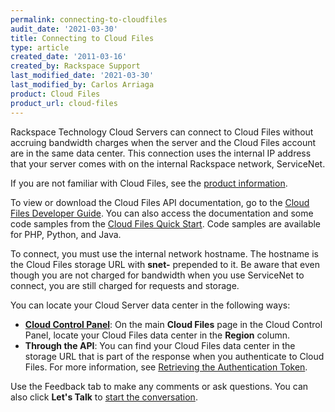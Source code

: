 ```yaml
---
permalink: connecting-to-cloudfiles
audit_date: '2021-03-30'
title: Connecting to Cloud Files
type: article
created_date: '2011-03-16'
created_by: Rackspace Support
last_modified_date: '2021-03-30'
last_modified_by: Carlos Arriaga
product: Cloud Files
product_url: cloud-files
---
```


Rackspace Technology Cloud Servers can connect to Cloud Files without accruing
bandwidth charges when the server and the Cloud Files account are in the
same data center. This connection uses the internal IP
address that your server comes with on the internal Rackspace network,
ServiceNet.

If you are not familiar with Cloud Files, see the [product information](https://www.rackspace.com/cloud/files).

To view or download the Cloud Files API documentation, go to the
[Cloud Files Developer Guide](https://docs.rackspace.com/docs/cloud-files/v1/).
You can also access the documentation and some code samples from the
[Cloud Files Quick Start](https://docs.rackspace.com/docs/cloud-files/quickstart/).
Code samples are available for PHP, Python, and Java.

To connect, you must use the internal network hostname. The hostname is the
Cloud Files storage URL with **snet-** prepended to it. Be
aware that even though you are not charged for bandwidth when you use
ServiceNet to connect, you are still charged for requests and
storage.

You can locate your Cloud Server data center in the following
ways:

-   **[Cloud Control Panel](https://login.rackspace.com/)**: On the
    main **Cloud Files** page in the Cloud Control Panel, locate your Cloud Files
    data center in the **Region** column.
-   **Through the API**: You can find your Cloud Files data center in
    the storage URL that is part of the response when you authenticate to
    Cloud Files. For more information, see
    [Retrieving the Authentication Token](https://docs.rackspace.com/docs/cloud-files/v1/developer-guide/#document-getting-started/authenticate).

Use the Feedback tab to make any comments or ask questions. You can also click
**Let's Talk** to [start the conversation](https://www.rackspace.com/). 
